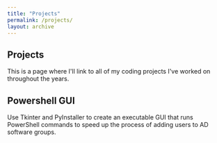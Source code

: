 ```yaml
---
title: "Projects"
permalink: /projects/
layout: archive
---
```


## Projects

This is a page where I'll link to all of my coding projects I've worked on throughout the years.


## Powershell GUI

Use Tkinter and PyInstaller to create an executable GUI that runs PowerShell commands to speed up the process of adding users to AD software groups.
